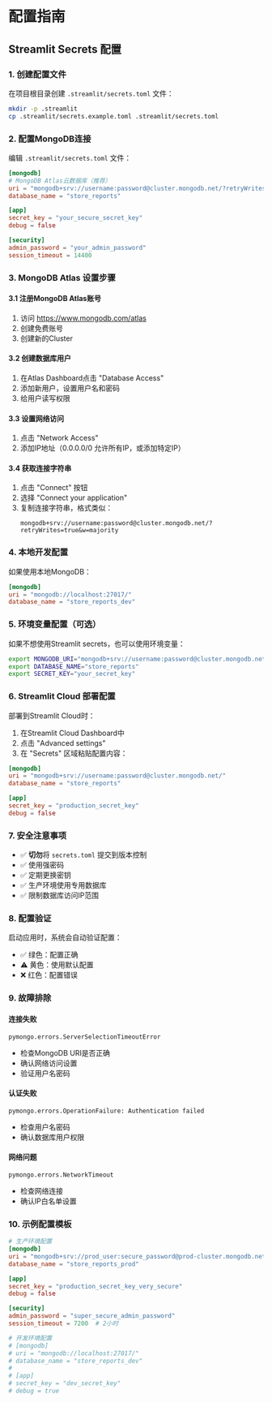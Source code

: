 # 配置指南

## Streamlit Secrets 配置

### 1. 创建配置文件

在项目根目录创建 `.streamlit/secrets.toml` 文件：

```bash
mkdir -p .streamlit
cp .streamlit/secrets.example.toml .streamlit/secrets.toml
```

### 2. 配置MongoDB连接

编辑 `.streamlit/secrets.toml` 文件：

```toml
[mongodb]
# MongoDB Atlas云数据库（推荐）
uri = "mongodb+srv://username:password@cluster.mongodb.net/?retryWrites=true&w=majority"
database_name = "store_reports"

[app]
secret_key = "your_secure_secret_key"
debug = false

[security]
admin_password = "your_admin_password"
session_timeout = 14400
```

### 3. MongoDB Atlas 设置步骤

#### 3.1 注册MongoDB Atlas账号
1. 访问 https://www.mongodb.com/atlas
2. 创建免费账号
3. 创建新的Cluster

#### 3.2 创建数据库用户
1. 在Atlas Dashboard点击 "Database Access"
2. 添加新用户，设置用户名和密码
3. 给用户读写权限

#### 3.3 设置网络访问
1. 点击 "Network Access"
2. 添加IP地址（0.0.0.0/0 允许所有IP，或添加特定IP）

#### 3.4 获取连接字符串
1. 点击 "Connect" 按钮
2. 选择 "Connect your application"
3. 复制连接字符串，格式类似：
   ```
   mongodb+srv://username:password@cluster.mongodb.net/?retryWrites=true&w=majority
   ```

### 4. 本地开发配置

如果使用本地MongoDB：

```toml
[mongodb]
uri = "mongodb://localhost:27017/"
database_name = "store_reports_dev"
```

### 5. 环境变量配置（可选）

如果不想使用Streamlit secrets，也可以使用环境变量：

```bash
export MONGODB_URI="mongodb+srv://username:password@cluster.mongodb.net/"
export DATABASE_NAME="store_reports"
export SECRET_KEY="your_secret_key"
```

### 6. Streamlit Cloud 部署配置

部署到Streamlit Cloud时：

1. 在Streamlit Cloud Dashboard中
2. 点击 "Advanced settings"
3. 在 "Secrets" 区域粘贴配置内容：

```toml
[mongodb]
uri = "mongodb+srv://username:password@cluster.mongodb.net/"
database_name = "store_reports"

[app]
secret_key = "production_secret_key"
debug = false
```

### 7. 安全注意事项

- ✅ **切勿**将 `secrets.toml` 提交到版本控制
- ✅ 使用强密码
- ✅ 定期更换密钥
- ✅ 生产环境使用专用数据库
- ✅ 限制数据库访问IP范围

### 8. 配置验证

启动应用时，系统会自动验证配置：
- ✅ 绿色：配置正确
- ⚠️ 黄色：使用默认配置
- ❌ 红色：配置错误

### 9. 故障排除

#### 连接失败
```
pymongo.errors.ServerSelectionTimeoutError
```
- 检查MongoDB URI是否正确
- 确认网络访问设置
- 验证用户名密码

#### 认证失败
```
pymongo.errors.OperationFailure: Authentication failed
```
- 检查用户名密码
- 确认数据库用户权限

#### 网络问题
```
pymongo.errors.NetworkTimeout
```
- 检查网络连接
- 确认IP白名单设置

### 10. 示例配置模板

```toml
# 生产环境配置
[mongodb]
uri = "mongodb+srv://prod_user:secure_password@prod-cluster.mongodb.net/?retryWrites=true&w=majority"
database_name = "store_reports_prod"

[app]
secret_key = "production_secret_key_very_secure"
debug = false

[security]
admin_password = "super_secure_admin_password"
session_timeout = 7200  # 2小时

# 开发环境配置
# [mongodb]
# uri = "mongodb://localhost:27017/"
# database_name = "store_reports_dev"
# 
# [app]
# secret_key = "dev_secret_key"
# debug = true
```